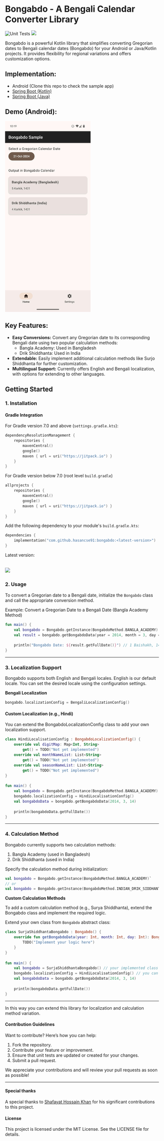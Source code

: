 # Bongabdo - A Bengali Calendar Converter Library

![Unit Tests](https://github.com/hasancse91/bongabdo/actions/workflows/github-actions.yml/badge.svg) 
[![](https://jitpack.io/v/hasancse91/bongabdo.svg)](https://jitpack.io/#hasancse91/bongabdo)

Bongabdo is a powerful Kotlin library that simplifies converting Gregorian dates to Bengali calendar dates (Bongabdo) for your Android or Java/Kotlin projects. It provides flexibility for regional variations and offers customization options.

## Implementation:
- Android (Clone this repo to check the sample app)
- [Spring Boot (Kotlin)](https://github.com/jamilxt/bongabdo-demo)
- [Spring Boot (Java)](https://github.com/jamilxt/bongabdo-demo/tree/java)

## Demo (Android):
<img src="https://raw.githubusercontent.com/hasancse91/bongabdo/main/sample_data/sample-app-screenshot.jpeg" width="280" alt="bongabdo calendar library sample"/>

## Key Features:

- **Easy Conversions:** Convert any Gregorian date to its corresponding Bengali date using two popular calculation methods:
     - Bangla Academy: Used in Bangladesh
     - Drik Shiddhanta: Used in India
- **Extendable:** Easily implement additional calculation methods like Surjo Shiddhanta for further customization.
- **Multilingual Support:** Currently offers English and Bengali localization, with options for extending to other languages.

## Getting Started

### 1. Installation

#### Gradle Integration
For Gradle version 7.0 and above (`settings.gradle.kts`):

```kotlin
dependencyResolutionManagement {
    repositories {
        mavenCentral()
        google()
        maven { url = uri("https://jitpack.io") }
    }
}
```
For Gradle version below 7.0 (root level `build.gradle`)
```kotlin
allprojects {
    repositories {
        mavenCentral()
        google()
        maven { url = uri("https://jitpack.io") }
    }
}
```
Add the following dependency to your module's `build.gradle.kts`:
```kotlin
dependencies {
    implementation("com.github.hasancse91:bongabdo:<latest-version>")
}
```
Latest version:

[![](https://jitpack.io/v/hasancse91/bongabdo.svg)](https://jitpack.io/#hasancse91/bongabdo)
-----

### 2. Usage
To convert a Gregorian date to a Bengali date, initialize the `Bongabdo` class and call the appropriate conversion method.

Example: Convert a Gregorian Date to a Bengali Date (Bangla Academy Method)
```kotlin
fun main() {
    val bongabdo = Bongabdo.getInstance(BongabdoMethod.BANGLA_ACADEMY)
    val result = bongabdo.getBongabdoData(year = 2014, month = 3, day = 14) // 14 Apr 2024
    
    println("Bongabdo Date: ${result.getFullDate()}") // 1 Baishakh, 1431
}
```
-----
### 3. Localization Support
Bongabdo supports both English and Bengali locales. English is our default locale. You can set the desired locale using the configuration settings.

**Bengali Localization**
```kotlin
bongabdo.localizationConfig = BengaliLocalizationConfig()
```
#### Custom Localization (e.g., Hindi)
You can extend the BongabdoLocalizationConfig class to add your own localization support.
```kotlin
class HindiLocalisationConfig : BongabdoLocalizationConfig() {
    override val digitMap: Map<Int, String>
        get() = TODO("Not yet implemented")
    override val monthNameList: List<String>
        get() = TODO("Not yet implemented")
    override val seasonNameList: List<String>
        get() = TODO("Not yet implemented")
}

fun main() {
    val bongabdo = Bongabdo.getInstance(BongabdoMethod.BANGLA_ACADEMY)
    bongabdo.localizationConfig = HindiLocalisationConfig()
    val bongabdoData = bongabdo.getBongabdoData(2014, 3, 14)

    println(bongabdoData.getFullDate())
}
```
----
### 4. Calculation Method
Bongabdo currently supports two calculation methods:
1. Bangla Academy (used in Bangladesh)
2. Drik Shiddhanta (used in India)

Specify the calculation method during initialization:
```kotlin
val bongabdo = Bongabdo.getInstance(BongabdoMethod.BANGLA_ACADEMY)`
// or 
val bongabdo = Bongabdo.getInstance(BongabdoMethod.INDIAN_DRIK_SIDDHANTA)
```
**Custom Calculation Methods**

To add a custom calculation method (e.g., Surya Shiddhanta), extend the Bongabdo class and implement the required logic.

Extend your own class from `Bongabdo` abstract class:
```kotlin
class SurjaShiddhantaBongabdo : Bongabdo() {
    override fun getBongabdoData(year: Int, month: Int, day: Int): BongabdoData {
        TODO("Implement your logic here")
    }
}

fun main() {
    val bongabdo = SurjaShiddhantaBongabdo() // your implemented class
    bongabdo.localizationConfig = HindiLocalisationConfig() // you can use your own localization class
    val bongabdoData = bongabdo.getBongabdoData(2014, 3, 14)

    println(bongabdoData.getFullDate())
}
```
----
In this way you can extend this library for localization and calculation method variation.

#### Contribution Guidelines
Want to contribute? Here’s how you can help:

1. Fork the repository.
2. Contribute your feature or improvement.
3. Ensure that unit tests are updated or created for your changes.
4. Submit a pull request.

We appreciate your contributions and will review your pull requests as soon as possible!

----

#### Special thanks 
A special thanks to [Shafayat Hossain Khan](https://www.linkedin.com/in/shafayat-hossain-khan/) for his significant contributions to this project.

#### License
This project is licensed under the MIT License. See the LICENSE file for details.
